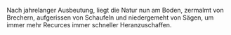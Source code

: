 Nach jahrelanger Ausbeutung, liegt die Natur nun am Boden, zermalmt von Brechern, aufgerissen von Schaufeln und niedergemeht von Sägen, um immer mehr Recurces immer schneller Heranzuschaffen.